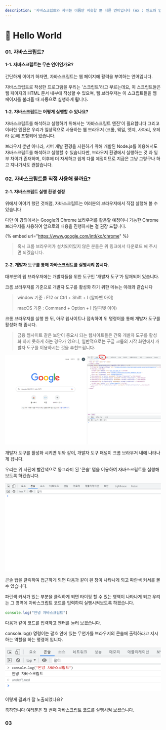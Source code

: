 ```yaml
---
description: '자바스크립트와 자바는 이름만 비슷할 뿐 다른 언어입니다 (ex : 인도와 인도네시아)'
---
```


# 📃 Hello World

### 01. 자바스크립트?

#### 1-1. 자바스크립트는 무슨 언어인가요?

간단하게 이야기 하자면, 자바스크립트는 웹 페이지에 활력을 부여하는 언어입니다.

자바스크립트로 작성한 프로그램을 우리는 '스크립트'라고 부르는데요, 이 스크립트들은 웹 페이지의 HTML 문서 내부에 작성할 수 있으며, 웹 브라우저는 이 스크립트들을 웹 페이지를 불러올 때 자동으로 실행하게 됩니다.

#### 1-2. 자바스크립트는 어떻게 실행할 수 있나요?

자바스크립트를 해석하고 실행하기 위해서는 '자바스크립트 엔진'이 필요합니다 그리고 이러한 엔진은 우리가 일상적으로 사용하는 웹 브라우저 (크롬, 웨일, 엣지, 사파리, 오페라 등)에 포함되어 있습니다.

브라우저 뿐만 아니라, 서버 개발 환경을 지원하기 위해 개발된 Node.js를 이용해서도 자바스크립트를 해석하고 실행할 수 있습니다만, 브라우저 환경에서 실행하는 것 과 일부 차이가 존재하며, 이후에 더 자세하고 쉽게 다룰 예정이므로 지금은 그냥 그렇구나 하고 지나가셔도 괜찮습니다.





### 02. 자바스크립트를 직접 사용해 볼까요?

#### 2-1. 자바스크립트 실행 환경 설정

위에서 이야기 했던 것처럼, 자바스크립트는 여러분의 브라우저에서 직접 실행해 볼 수 있습니다

다만 이 강의에서는 Google의 Chrome 브라우저를 활용할 예정이니 가능한 Chrome 브라우저를 사용하여 앞으로의 내용을 진행하시는 걸 권장 드립니다.

{% embed url="https://www.google.com/intl/ko/chrome" %}

> 혹시 크롬 브라우저가 설치되어있지 않은 분들은 위 링크에서 다운로드 해 주시면 되겠습니다.



#### 2-2. 개발자 도구를 통해 자바스크립트를 실행시켜 봅시다.

대부분의 웹 브라우저에는 개발자들을 위한 도구인 '개발자 도구'가 탑재되어 있습니다.

크롬 브라우저를 기준으로 개발자 도구를 활성화 하기 위한 메뉴는 아래와 같습니다

> window 기준 :  F12 or Ctrl + Shift + I (알파벳  아이)
>
> macOS  기준 :  Command + Option + I (알파벳 아이)



크롬 브라우저를 실행 한 뒤, 아무 웹사이트나 접속하여 위 명령어를 통해 개발자 도구를 활성화 해 줍시다.

> 금융 웹사이트 같은 보안이 중요시 되는 웹사이트들은 간혹 개발자 도구를 활성화 하지 못하게 하는 경우가 있으니, 일반적으로는 구글 크롬의 시작 화면에서 개발자 도구를 이용하시는 것을 추천드립니다.



![](<../.gitbook/assets/image (11).png>)

개발자 도구를 활성화 시키면 위와 같이, 개발자 도구 패널이 크롬 브라우저 내에 나타나게 됩니다.

우리는 위 사진에 빨간색으로 동그라미 된 '콘솔' 탭을 이용하여 자바스크립트를 실행해 보도록 하겠습니다.

![](<../.gitbook/assets/image (3).png>)

콘솔 탭을 클릭하여 접근하게 되면 다음과 같이 흰 창이 나타나게 되고 파란색 커서를 볼 수 있습니다.

파란색 커서가 있는 부분을 클릭하게 되면 타이핑 할 수 있는 영역이 나타나게 되고 우리는 그 영역에 자바스크립트 코드를 입력하여 실행시켜보도록 하겠습니다.

```javascript
console.log("안녕 자바스크립트")
```

다음과 같이 코드를 입력하고 엔터를 눌러 보겠습니다.

console.log() 명령어는 괄호 안에 있는 무언가를 브라우저의 콘솔에 출력하라고 지시하는 역할을 하는 명령어 입니다.

![](<../.gitbook/assets/image (10).png>)

이렇게 결과가 잘 노출되었나요?

축하합니다 여러분은 첫 번째 자바스크립트 코드를 실행시켜 보셨습니다.



### 03&#x20;

